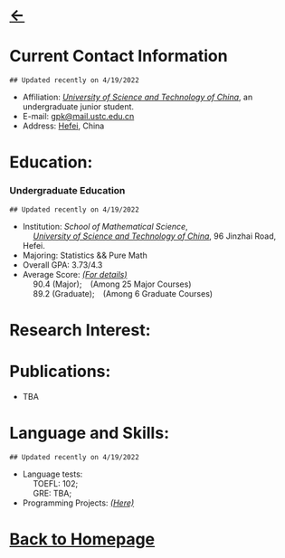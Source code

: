 # [<-](https://pkgu.github.io)



# Current Contact Information
  ``## Updated recently on 4/19/2022``
  - Affiliation: *[University of Science and Technology of China](http://en.ustc.edu.cn/)*, an undergraduate junior student. 
  - E-mail: gpk@mail.ustc.edu.cn
  - Address: [Hefei](https://www.google.com/maps/place/Hefei,+Anhui,+China/@31.6097465,116.7600658,7z/), China
 
# Education:

### Undergraduate Education
  ``## Updated recently on 4/19/2022``
  - Institution: *School of Mathematical Science*,   
    &emsp; *[University of Science and Technology of China](http://en.ustc.edu.cn/)*, 96 Jinzhai Road, Hefei.
  - Majoring: Statistics && Pure Math
  - Overall GPA: 3.73/4.3 
  - Average Score: *[(For details)](https://github.com/PkGU/Past-Scores/blob/main/pastscores.md)*    
    &emsp; 90.4 (Major); &ensp; (Among 25 Major Courses)   
    &emsp; 89.2 (Graduate); &ensp; (Among 6 Graduate Courses)
  
# Research Interest:

# Publications:
  - TBA

# Language and Skills:
  ``## Updated recently on 4/19/2022``
  - Language tests:   
    &emsp; TOEFL: 102;   
    &emsp; GRE: TBA;    
  - Programming Projects: *[(Here)](https://pkgu.github.io/Past-Projects/)*  

# [Back to Homepage](https://pkgu.github.io)
